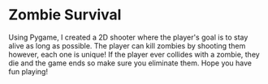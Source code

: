 # Zombie Survival
Using Pygame, I created a 2D shooter where the player's goal is to stay alive as long as possible. The player can kill zombies by shooting them however, each one is unique! If the player ever collides with a zombie, they die and the game ends so make sure you eliminate them. Hope you have fun playing!
